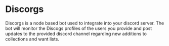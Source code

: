 # Discorgs
Discorgs is a node based bot used to integrate into your discord server. The bot will monitor the Discogs profiles of the users you provide and post updates to the provided discord channel regarding new additions to collections and want lists.